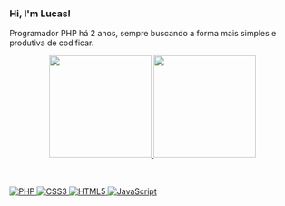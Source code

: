 ### Hi, I'm Lucas!

Programador PHP há 2 anos, sempre buscando a forma mais simples e produtiva de codificar.


<div align="center">
  <a href="https://github.com/DecaiDenza">
  <img height="180em" src="https://github-readme-stats.vercel.app/api?username=DecaiDenza&show_icons=true&theme=radical"/>
  <img height="180em" src="https://github-readme-stats.vercel.app/api/top-langs/?username=DecaiDenza&layout=compact&theme=radical"/>
</div>

<br>
<br>

![PHP](https://img.shields.io/badge/php-%23777BB4.svg?style=flat&logo=php&logoColor=white)
![CSS3](https://img.shields.io/badge/css3-%231572B6.svg?style=flat&logo=css3&logoColor=white)
![HTML5](https://img.shields.io/badge/html5-%23E34F26.svg?style=flat&logo=html5&logoColor=white)
![JavaScript](https://img.shields.io/badge/javascript-%23323330.svg?style=flat&logo=javascript&logoColor=%23F7DF1E)
